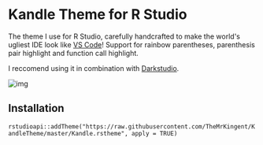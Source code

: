 # Kandle Theme for R Studio

The theme I use for R Studio, carefully handcrafted to make the world's ugliest IDE look like [VS Code](https://github.com/tal7aouy/theme)! Support for rainbow parentheses, parenthesis pair highlight and function call highlight.

I reccomend using it in combination with [Darkstudio](https://github.com/rileytwo/darkstudio).
 
![img](screenshot.png)

## Installation

``rstudioapi::addTheme("https://raw.githubusercontent.com/TheMrKingent/KandleTheme/master/Kandle.rstheme", apply = TRUE)``